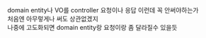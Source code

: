 domain entity나 VO를 controller 요청이나 응답 이런데 꼭 안써야하는가  
처음엔 아무렇게나 써도 상관없겠지  
나중에 고도화되면 domain entity랑 요청이랑 좀 달라질수 있을듯  
